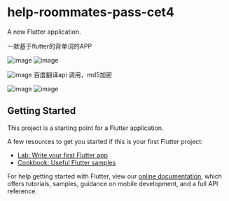# help-roommates-pass-cet4

A new Flutter application.

一款基于flutter的背单词的APP

![image](https://user-images.githubusercontent.com/69035201/154077652-260f7ec7-0290-4e6b-a028-f542ca1ae6ad.png)
![image](https://user-images.githubusercontent.com/69035201/154077685-e9f6a714-de24-4b6b-99ba-76635e840f61.png)

![image](https://user-images.githubusercontent.com/69035201/154077720-240d3031-b19b-4269-a908-f22ff91ac03f.png)
百度翻译api 调用，md5加密

![image](https://user-images.githubusercontent.com/69035201/154077735-e5799a5a-665b-4220-8b8b-2e4f12f7a2b6.png)
![image](https://user-images.githubusercontent.com/69035201/154077744-77856ea4-1db3-4e11-b7fe-c4002c0aed0e.png)





## Getting Started

This project is a starting point for a Flutter application.

A few resources to get you started if this is your first Flutter project:

- [Lab: Write your first Flutter app](https://flutter.dev/docs/get-started/codelab)
- [Cookbook: Useful Flutter samples](https://flutter.dev/docs/cookbook)

For help getting started with Flutter, view our
[online documentation](https://flutter.dev/docs), which offers tutorials,
samples, guidance on mobile development, and a full API reference.
